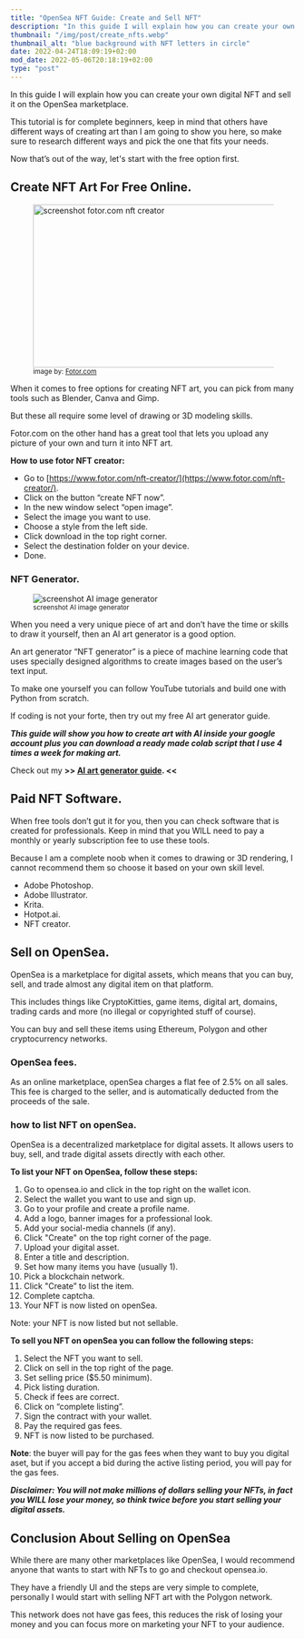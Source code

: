 ```yaml
---
title: "OpenSea NFT Guide: Create and Sell NFT"
description: "In this guide I will explain how you can create your own digital NFT and sell it on the OpenSea marketplace."
thumbnail: "/img/post/create_nfts.webp"
thumbnail_alt: "blue background with NFT letters in circle"
date: 2022-04-24T18:09:19+02:00
mod_date: 2022-05-06T20:18:19+02:00
type: "post"
---
```

In this guide I will explain how you can create your own digital NFT and sell it on the OpenSea marketplace.

This tutorial is for complete beginners, keep in mind that others have different ways of creating art than I am going to show you here, so make sure to research different ways and pick the one that fits your needs.

Now that’s out of the way, let's start with the free option first.

## Create NFT Art For Free Online.

<figure>
    <img src="/img/post/fotor_nft_screenshot.webp" alt="screenshot fotor.com nft creator" loading="lazy" width="762" height="287">
    <figcaption>
        <small>image by: <a href="https://www.fotor.com/nft-creator/" target="_blank">Fotor.com</a></small>
    </figcaption>
</figure>


When it comes to free options for creating NFT art, you can pick from many tools such as Blender, Canva and Gimp.

But these all require some level of drawing or 3D modeling skills.

Fotor.com on the other hand has a great tool that lets you upload any picture of your own and turn it into NFT art.

**How to use fotor NFT creator:**

*   Go to [https://www.fotor.com/nft-creator/](https://www.fotor.com/nft-creator/).
*   Click on the button “create NFT now”.
*   In the new window select “open image”.
*   Select the image you want to use.
*   Choose a style from the left side.
*   Click download in the top right corner.
*   Select the destination folder on your device.
*   Done.

### NFT Generator.

<figure>
    <img src="/img/post/ai_gen_output_screenshot.webp" alt="screenshot AI image generator" loading="lazy">
    <figcaption>
        <small>screenshot AI image generator</small>
    </figcaption>
</figure>

When you need a very unique piece of art and don’t have the time or skills to draw it yourself, then an AI art generator is a good option.

An art generator “NFT generator” is a piece of machine learning code that uses specially designed algorithms to create images based on the user’s text input.

To make one yourself you can follow YouTube tutorials and build one with Python from scratch.

If coding is not your forte, then try out my free AI art generator guide.

**_This guide will show you how to create art with AI inside your google account plus you can download a ready made colab script that I use 4 times a week for making art._**

Check out my **>> [AI art generator guide](/nft/how-to-use-ai-art-generator/). <<**

## Paid NFT Software.

When free tools don’t gut it for you, then you can check software that is created for professionals. Keep in mind that you WILL need to pay a monthly or yearly subscription fee to use these tools.

Because I am a complete noob when it comes to drawing or 3D rendering, I cannot recommend them so choose it based on your own skill level.

*   Adobe Photoshop.
*   Adobe Illustrator.
*   Krita.
*   Hotpot.ai.
*   NFT creator.

## Sell on OpenSea.

OpenSea is a marketplace for digital assets, which means that you can buy, sell, and trade almost any digital item on that platform. 

This includes things like CryptoKitties, game items, digital art, domains, trading cards and more (no illegal or copyrighted stuff of course).

You can buy and sell these items using Ethereum, Polygon and other cryptocurrency networks.

### OpenSea fees.

As an online marketplace, openSea charges a flat fee of 2.5% on all sales. This fee is charged to the seller, and is automatically deducted from the proceeds of the sale.

### how to list NFT on openSea.

OpenSea is a decentralized marketplace for digital assets. It allows users to buy, sell, and trade digital assets directly with each other.

**To list your NFT on OpenSea, follow these steps:**

1.  Go to opensea.io and click in the top right on the wallet icon.
2.  Select the wallet you want to use and sign up.
3.  Go to your profile and create a profile name.
4.  Add a logo, banner images for a professional look.
5.  Add your social-media channels (if any).
6.  Click "Create" on the top right corner of the page.
7.  Upload your digital asset.
8.  Enter a title and description.
9.  Set how many items you have (usually 1).
10.  Pick a blockchain network.
11.  Click "Create” to list the item.
12.  Complete captcha.
13.  Your NFT is now listed on openSea.

Note: your NFT is now listed but not sellable.

**To sell you NFT on openSea you can follow the following steps:**

1.  Select the NFT you want to sell.
2.  Click on sell in the top right of the page.
3.  Set selling price ($5.50 minimum).
4.  Pick listing duration.
5.  Check if fees are correct.
6.  Click on “complete listing”.
7.  Sign the contract with your wallet.
8.  Pay the required gas fees.
9.  NFT is now listed to be purchased.

**Note**: the buyer will pay for the gas fees when they want to buy you digital aset, but if you accept a bid during the active listing period, you will pay for the gas fees.

**_Disclaimer: You will not make millions of dollars selling your NFTs, in fact you WILL lose your money, so think twice before you start selling your digital assets._**

## Conclusion About Selling on OpenSea

While there are many other marketplaces like OpenSea, I would recommend anyone that wants to start with NFTs to go and checkout opensea.io.

They have a friendly UI and the steps are very simple to complete, personally I would start with selling NFT art with the Polygon network.

This network does not have gas fees, this reduces the risk of losing your money and you can focus more on marketing your NFT to your audience.
